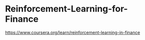 # Reinforcement-Learning-for-Finance

https://www.coursera.org/learn/reinforcement-learning-in-finance
